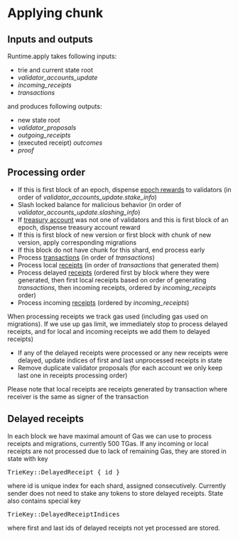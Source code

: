 # Applying chunk

## Inputs and outputs

Runtime.apply takes following inputs:
* trie and current state root
* *validator_accounts_update*
* *incoming_receipts*
* *transactions*

and produces following outputs:
* new state root
* *validator_proposals*
* *outgoing_receipts*
* (executed receipt) *outcomes*
* *proof*

## Processing order

* If this is first block of an epoch, dispense [epoch rewards](../Economics/README.md#validator-rewards-calculation) to validators (in order of *validator_accounts_update.stake_info*)
* Slash locked balance for malicious behavior (in order of *validator_accounts_update.slashing_info*)
* If [treasury account](../Economics/README.md#protocol-treasury) was not one of validators and this is first block of an epoch, dispense treasury account reward
* If this is first block of new version or first block with chunk of new version, apply corresponding migrations
* If this block do not have chunk for this shard, end process early
* Process [transactions](Transactions.md) (in order of *transactions*)
* Process local [receipts](Receipts.md) (in order of *transactions* that generated them)
* Process delayed [receipts](Receipts.md) (ordered first by block where they were generated, then first local receipts based on order of generating *transactions*,
then incoming receipts, ordered by *incoming_receipts* order)
* Process incoming [receipts](Receipts.md) (ordered by *incoming_receipts*)

When processing receipts we track gas used (including gas used on migrations). If we use up gas limit, we immediately stop to process delayed receipts, and for local and incoming
receipts we add them to delayed receipts)

* If any of the delayed receipts were processed or any new receipts were delayed, update indices of first and last unprocessed receipts in state
* Remove duplicate validator proposals (for each account we only keep last one in receipts processing order)

Please note that local receipts are receipts generated by transaction where receiver is the same as signer of the transaction

## Delayed receipts

In each block we have maximal amount of Gas we can use to process receipts and migrations, currently 500 TGas. If any incoming or local receipts are not processed due to lack of remaining Gas, they are stored in state with key <pre>TrieKey::DelayedReceipt { id }</pre> where id is unique index for each shard, assigned consecutively. Currently sender does not need to stake any tokens to store delayed receipts. State also contains special key <pre>TrieKey::DelayedReceiptIndices</pre> where first and last ids of delayed receipts not yet processed are stored.
